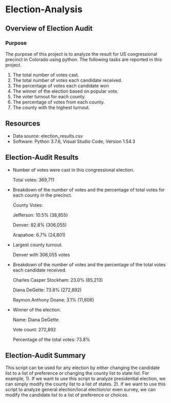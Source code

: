 # Election-Analysis

## Overview of Election Audit

### Purpose

The purpose of this project is to analyze the result for US congressional precinct in Colorado using python. The following tasks are reported in this project.

1.	The total number of votes cast.
2.	The total number of votes each candidate received.
3.	The percentage of votes each candidate won
4.	The winner of the election based on popular vote.
5.	The voter turnout for each county.
6.	The percentage of votes from each county.
7.	The county with the highest turnout.

## Resources

- Data source: election_results.csv
- Software: Python 3.7.6, Visual Studio Code, Version 1.54.3

## Election-Audit Results

- Number of votes were cast in this congressional election.

    Total votes: 369,711

- Breakdown of the number of votes and the percentage of total votes for each county in the precinct.

    County Votes:

    Jefferson: 10.5% (38,855)

    Denver: 82.8% (306,055)

    Arapahoe: 6.7% (24,801)

- Largest county turnout.

    Denver with 306,055 votes

- Breakdown of the number of votes and the percentage of the total votes each candidate received.

    Charles Casper Stockham: 23.0% (85,213)

    Diana DeGette: 73.8% (272,892)

    Raymon Anthony Doane: 3.1% (11,606)

- Winner of the election.

    Name: Diana DeGette
    
    Vote count: 272,892
    
    Percentage of the total votes: 73.8%

## Election-Audit Summary

This script can be used for any election by either changing the candidate list to a list of preference or changing the county list to state list. For example, 1). If we want to use this script to analyze presidential election, we can simply modify the county list to a list of states. 2). If we want to use this script to analyze general election/local election/or even survey, we can modify the candidate list to a list of preference or choices.
